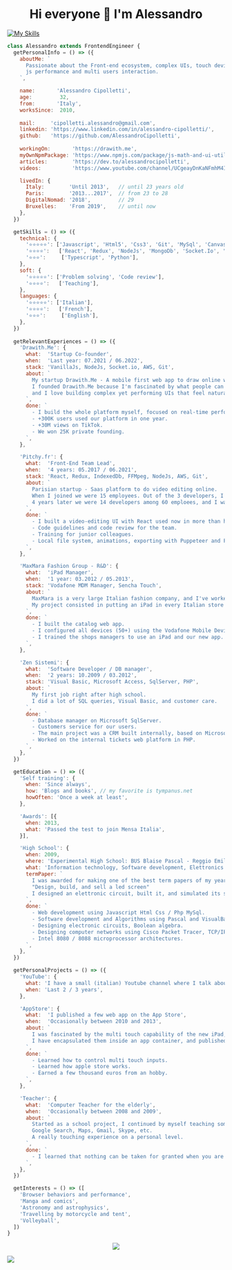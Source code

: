<h1 align="center">Hi everyone 👋 I'm Alessandro</h1>

<!--
[![Typing SVG](https://readme-typing-svg.herokuapp.com?size=25&duration=2000&color=000000&background=FFFFFF&center=true&vCenter=true&multiline=true&width=1024&height=130&lines=Hi+everyone+%F0%9F%91%8B+I'm+Alessandro%2C;a+passionate+Front-End+engineer+from+Italy.;I+love+to+build+complex+and+performing+UIs%2C;and+tools+to+connect+people.;++++++++++)](https://git.io/typing-svg)
-->

[![My Skills](https://skillicons.dev/icons?i=js,html,css,react,redux,ts,scss,mongodb,mysql,nodejs,py,aws,git,vscode,webpack)](https://skillicons.dev)



```js
class Alessandro extends FrontendEngineer {
  getPersonalInfo = () => ({
    aboutMe: `
      Passionate about the Front-end ecosystem, complex UIs, touch devices,
      js performance and multi users interaction.
    `,

    name:       'Alessandro Cipolletti',
    age:         32,
    from:       'Italy',
    worksSince:  2010,
    
    mail:     'cipolletti.alessandro@gmail.com',
    linkedin: 'https://www.linkedin.com/in/alessandro-cipolletti/',
    github:   'https://github.com/AlessandroCipolletti',
  
    workingOn:       'https://drawith.me',
    myOwnNpmPackage: 'https://www.npmjs.com/package/js-math-and-ui-utils',
    articles:        'https://dev.to/alessandrocipolletti',
    videos:          'https://www.youtube.com/channel/UCgeayDnKaNFmhM4InFLIwzQ',

    livedIn: {
      Italy:        'Until 2013',   // until 23 years old
      Paris:        '2013...2017',  // from 23 to 28
      DigitalNomad: '2018',         // 29
      Bruxelles:    'From 2019',    // until now
    },
  })

  getSkills = () => ({
    technical: {
      '⭐️⭐️⭐️⭐️⭐️': ['Javascript', 'Html5', 'Css3', 'Git', 'MySql', 'Canvas', 'SVG'],
      '⭐️⭐️⭐️⭐️':   ['React', 'Redux', 'NodeJs', 'MongoDb', 'Socket.Io', 'Less'],
      '⭐️⭐️⭐️':     ['Typescript', 'Python'],
    },
    soft: {
      '⭐️⭐️⭐️⭐️⭐️': ['Problem solving', 'Code review'],
      '⭐️⭐️⭐️⭐️':   ['Teaching'],
    },
    languages: {
      '⭐️⭐️⭐️⭐️⭐️': ['Italian'],
      '⭐️⭐️⭐️⭐️':   ['French'],
      '⭐️⭐️⭐️':     ['English'],
    },
  })
  
  getRelevantExperiences = () => ({
    'Drawith.Me': {
      what:  'Startup Co-founder',
      when:  'Last year: 07.2021 / 06.2022',
      stack: 'VanillaJs, NodeJs, Socket.io, AWS, Git',
      about: `
        My startup Drawith.Me - A mobile first web app to draw online with a friend in real time.
        I founded Drawith.Me because I'm fascinated by what people can do when they work together,
        and I love building complex yet performing UIs that feel natural to the user.
      `,
      done: `
        - I build the whole platform myself, focused on real-time performances.
        - +300K users used our platform in one year.
        - +30M views on TikTok.
        - We won 25K private founding.
      `,
    },

    'Pitchy.fr': {
      what:  'Front-End Team Lead',
      when:  '4 years: 05.2017 / 06.2021',
      stack: 'React, Redux, IndexedDb, FFMpeg, NodeJs, AWS, Git',
      about: `
        Parisian startup - Saas platform to do video editing online.
        When I joined we were 15 employees. Out of the 3 developers, I was the only front-end dev.
        4 years later we were 14 developers among 60 emploees, and I was the front-end team lead.
      `,
      done: `
        - I built a video-editing UI with React used now in more than half of new projects.
        - Code guidelines and code review for the team.
        - Training for junior colleagues.
        - Local file system, animations, exporting with Puppeteer and FFMpeg.
      `,
    },

    'MaxMara Fashion Group - R&D': {
      what:  'iPad Manager',
      when:  '1 year: 03.2012 / 05.2013',
      stack: 'Vodafone MDM Manager, Sencha Touch',
      about: `
        MaxMara is a very large Italian fashion company, and I've worked in the R&D team.
        My project consisted in putting an iPad in every Italian store to show our catalog to clients.
      `,
      done: `
        - I built the catalog web app.
        - I configured all devices (50+) using the Vodafone Mobile Device Manager software.
        - I trained the shops managers to use an iPad and our new app.
      `,
    },

    'Zen Sistemi': {
      what:  'Software Developer / DB manager',
      when:  '2 years: 10.2009 / 03.2012',
      stack: 'Visual Basic, Microsoft Access, SqlServer, PHP',
      about: `
        My first job right after high school.
        I did a lot of SQL queries, Visual Basic, and customer care.
      `,
      done: `
        - Database manager on Microsoft SqlServer.
        - Customers service for our users.
        - The main project was a CRM built internally, based on Microsoft Access.
        - Worked on the internal tickets web platform in PHP.
      `,
    },
  })

  getEducation = () => ({
    'Self training': {
      when: 'Since always',
      how: 'Blogs and books', // my favorite is tympanus.net
      howOften: 'Once a week at least',
    },

    'Awards': [{
      when: 2013,
      what: 'Passed the test to join Mensa Italia',
    }],

    'High School': {
      when: 2009,
      where: 'Experimental High School: BUS Blaise Pascal - Reggio Emilia, Italy',
      what: 'Information technology, Software development, Elettronics',
      termPaper: `
        I was awarded for making one of the best term papers of my year:
        "Design, build, and sell a led screen"
        I designed an elettronic circuit, built it, and simulated its sale with an online ecommerce.
      `,
      done: `
        - Web development using Javascript Html Css / Php MySql.
        - Software development and Algorithms using Pascal and VisualBasic.
        - Designing electronic circuits, Boolean algebra.
        - Designing computer networks using Cisco Packet Tracer, TCP/IP and 802.11 protocols.
        - Intel 8080 / 8088 microprocessor architectures.
      `,
    },
  })

  getPersonalProjects = () => ({
    'YouTube': {
      what: 'I have a small (italian) Youtube channel where I talk about web development and startups',
      when: 'Last 2 / 3 years',
    },

    'AppStore': {
      what:  'I published a few web app on the App Store',
      when:  'Occasionally between 2010 and 2013',
      about: `
        I was fascinated by the multi touch capability of the new iPad, so I built a few web app.
        I have encapsulated them inside an app container, and published them on the app store.
      `,
      done: `
        - Learned how to control multi touch inputs.
        - Learned how apple store works.
        - Earned a few thousand euros from an hobby.
      `,
    },

    'Teacher': {
      what:  'Computer Teacher for the elderly',
      when:  'Occasionally between 2008 and 2009',
      about: `
        Started as a school project, I continued by myself teaching some elderly people how to use
        Google Search, Maps, Gmail, Skype, etc.
        A really touching experience on a personal level.
      `,
      done: `
        - I learned that nothing can be taken for granted when you are teaching a beginner. Nothing.
      `,
    },
  })

  getInterests = () => ([
    'Browser behaviors and performance',
    'Manga and comics',
    'Astronomy and astrophysics',
    'Travelling by motorcycle and tent',
    'Volleyball',
  ])
}
```


<div align="center">
  <img src="./imgs/myself.webp" />  
</div>

<!--
<div align="center">
  <img src="./imgs/info.webp" />  
</div>
<div align="center">
  <img src="./imgs/skills.webp" />  
</div>
<div align="center">
  <img src="./imgs/experiences.webp" />  
</div>
<div align="center">
  <img src="./imgs/education.webp" />  
</div>
<div align="center">
  <img src="./imgs/projects.webp" />  
</div>
<div align="center">
  <img src="./imgs/interests.webp" />  
</div>
-->



<!--
<br /><br />
## Mt GitHub activity (public repo only)

![Anurag's GitHub stats](https://github-readme-stats.vercel.app/api?username=AlessandroCipolletti)

[![Top Langs](https://github-readme-stats.vercel.app/api/top-langs/?username=AlessandroCipolletti&layout=compact)](https://github.com/AlessandroCipolletti/github-readme-stats)


<br /><br />
## Languages and libraries
![JavaScript](https://img.shields.io/badge/javascript-%23323330.svg?style=for-the-badge&logo=javascript&logoColor=%23F7DF1E)
![TypeScript](https://img.shields.io/badge/typescript-%23007ACC.svg?style=for-the-badge&logo=typescript&logoColor=white)
![NodeJS](https://img.shields.io/badge/node.js-6DA55F?style=for-the-badge&logo=node.js&logoColor=white)
![React](https://img.shields.io/badge/react-%2320232a.svg?style=for-the-badge&logo=react&logoColor=%2361DAFB)
![Redux](https://img.shields.io/badge/redux-%23593d88.svg?style=for-the-badge&logo=redux&logoColor=white)
![Less](https://img.shields.io/badge/less-2B4C80?style=for-the-badge&logo=less&logoColor=white)
![Socket.io](https://img.shields.io/badge/Socket.io-black?style=for-the-badge&logo=socket.io&badgeColor=010101)
![HTML5](https://img.shields.io/badge/html5-%23E34F26.svg?style=for-the-badge&logo=html5&logoColor=white)
![CSS3](https://img.shields.io/badge/css3-%231572B6.svg?style=for-the-badge&logo=css3&logoColor=white)
![Python](https://img.shields.io/badge/python-3670A0?style=for-the-badge&logo=python&logoColor=ffdd54)
![PHP](https://img.shields.io/badge/php-%23777BB4.svg?style=for-the-badge&logo=php&logoColor=white)
![JWT](https://img.shields.io/badge/JWT-black?style=for-the-badge&logo=JSON%20web%20tokens)

## DB
![MySQL](https://img.shields.io/badge/mysql-%2300f.svg?style=for-the-badge&logo=mysql&logoColor=white)
![MongoDB](https://img.shields.io/badge/MongoDB-%234ea94b.svg?style=for-the-badge&logo=mongodb&logoColor=white)

# Tools
![Visual Studio Code](https://img.shields.io/badge/Visual%20Studio%20Code-0078d7.svg?style=for-the-badge&logo=visual-studio-code&logoColor=white)
![Atom](https://img.shields.io/badge/Atom-%2366595C.svg?style=for-the-badge&logo=atom&logoColor=white)
![Adobe XD](https://img.shields.io/badge/Adobe%20XD-470137?style=for-the-badge&logo=Adobe%20XD&logoColor=#FF61F6)
![Figma](https://img.shields.io/badge/figma-%23F24E1E.svg?style=for-the-badge&logo=figma&logoColor=white)
![CodePen](https://img.shields.io/badge/Codepen-000000?style=for-the-badge&logo=codepen&logoColor=white)
![Trello](https://img.shields.io/badge/Trello-%23026AA7.svg?style=for-the-badge&logo=Trello&logoColor=white)

## Testing 
![Jest](https://img.shields.io/badge/-jest-%23C21325?style=for-the-badge&logo=jest&logoColor=white)
![cypress](https://img.shields.io/badge/-cypress-%23E5E5E5?style=for-the-badge&logo=cypress&logoColor=058a5e)
![Postman](https://img.shields.io/badge/Postman-FF6C37?style=for-the-badge&logo=postman&logoColor=white)

## Version control
![Git](https://img.shields.io/badge/git-%23F05033.svg?style=for-the-badge&logo=git&logoColor=white)
![GitHub](https://img.shields.io/badge/github-%23121011.svg?style=for-the-badge&logo=github&logoColor=white)
![GitLab](https://img.shields.io/badge/gitlab-%23181717.svg?style=for-the-badge&logo=gitlab&logoColor=white)

## Packaging
![NPM](https://img.shields.io/badge/NPM-%23000000.svg?style=for-the-badge&logo=npm&logoColor=white)
![Webpack](https://img.shields.io/badge/webpack-%238DD6F9.svg?style=for-the-badge&logo=webpack&logoColor=black)
![Babel](https://img.shields.io/badge/Babel-F9DC3e?style=for-the-badge&logo=babel&logoColor=black)
![ESLint](https://img.shields.io/badge/ESLint-4B3263?style=for-the-badge&logo=eslint&logoColor=white)

## Server
![AWS](https://img.shields.io/badge/AWS-%23FF9900.svg?style=for-the-badge&logo=amazon-aws&logoColor=white)
-->

<!--
[![Top Langs](https://github-readme-stats.vercel.app/api/top-langs/?username=AlessandroCipolletti)](https://github.com/anuraghazra/github-readme-stats)

[![AlessandroCipolletti github stats](https://github-readme-stats.vercel.app/api?username=AlessandroCipolletti&include_all_commits=true&count_private=true&show_icons=true&line_height=20&title_color=FFFFFF&icon_color=FFFFFF&text_color=FFFFFF&bg_color=0D1117)](https://github.com/anuraghazra/github-readme-stats)
-->

![](https://komarev.com/ghpvc/?username=AlessandroCipolletti&style=for-the-badge)








